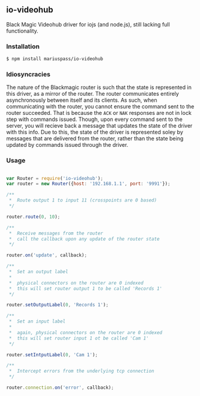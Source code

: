 ## io-videohub

Black Magic Videohub driver for iojs (and node.js), still lacking full functionality.

### Installation

```bash
$ npm install mariuspass/io-videohub
```

### Idiosyncracies

The nature of the Blackmagic router is such that the state is represented in this driver, as a mirror of the router. The router communicates entirely asynchronously between itself and its clients. As such, when communicating with the router, you cannot ensure the command sent to the router succeeded. That is because the `ACK` or `NAK` responses are not in lock step with commands issued. Though, upon every command sent to the server, you will recieve back a message that updates the state of the driver with this info. Due to this, the state of the driver is represented soley by messages that are delivered from the router, rather than the state being updated by commands issued through the driver. 

### Usage

```javascript

var Router = require('io-videohub');
var router = new Router({host: '192.168.1.1', port: '9991'});

/**
 *  Route output 1 to input 11 (crosspoints are 0 based)
 */

router.route(0, 10);

/**
 *  Receive messages from the router
 *  call the callback upon any update of the router state
 */

router.on('update', callback);

/**
 *  Set an output label
 *
 *  physical connectors on the router are 0 indexed
 *  this will set router output 1 to be called 'Records 1'
 */

router.setOutputLabel(0, 'Records 1');

/**
 *  Set an input label
 *
 *  again, physical connectors on the router are 0 indexed
 *  this will set router input 1 ot be called 'Cam 1'
 */

router.setIntputLabel(0, 'Cam 1');

/**
 *  Intercept errors from the underlying tcp connection
 */

router.connection.on('error', callback);

```
